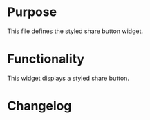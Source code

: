 # Purpose

This file defines the styled share button widget.

# Functionality

This widget displays a styled share button.

# Changelog

